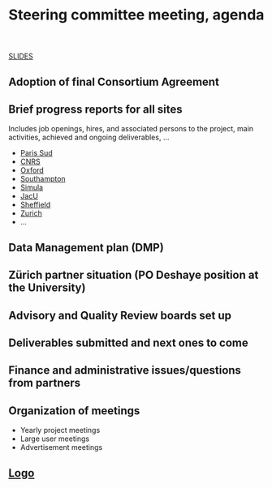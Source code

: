 ﻿---
layout: subpage
title: Steering committee meeting, agenda
---

[SLIDES](../SC-StAndrews_presentation_final.pdf)

## Adoption of final Consortium Agreement

## Brief progress reports for all sites

Includes job openings, hires, and associated persons to the project,
main activities, achieved and ongoing deliverables, ...

- [Paris Sud](../ProgressReports/ParisSud)
- [CNRS](../ProgressReports/CNRS)
- [Oxford](../ProgressReports/Oxford)
- [Southampton](../ProgressReports/Southampton)
- [Simula](../ProgressReports/Simula)
- [JacU](../ProgressReports/JacU)
- [Sheffield](../ProgressReports/Sheffield)
- [Zurich](../ProgressReports/Zurich)
- ...

## Data Management plan (DMP)

## Zürich partner situation (PO Deshaye position at the University)

## Advisory and Quality Review boards set up

## Deliverables submitted and next ones to come

## Finance and administrative issues/questions from partners

## Organization of meetings

- Yearly project meetings
- Large user meetings
- Advertisement meetings

## [Logo](https://github.com/OpenDreamKit/OpenDreamKit/issues/5)
